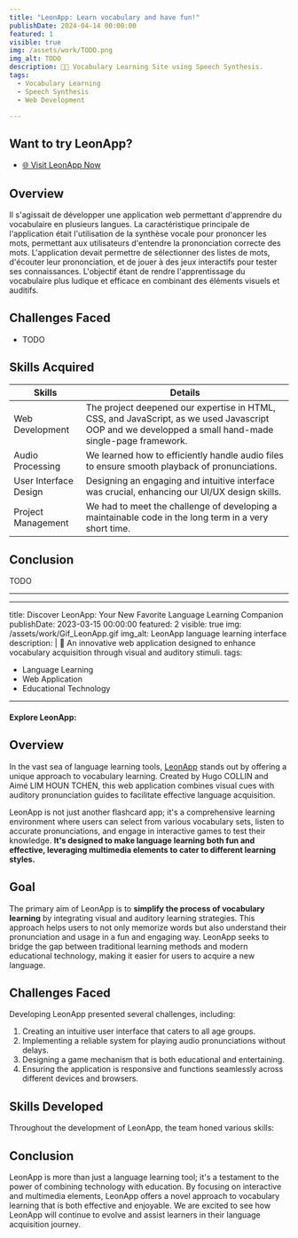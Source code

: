 ```yaml
---
title: "LeonApp: Learn vocabulary and have fun!"
publishDate: 2024-04-14 00:00:00
featured: 1
visible: true
img: /assets/work/TODO.png
img_alt: TODO
description: 📢🏅 Vocabulary Learning Site using Speech Synthesis. 
tags:
  - Vocabulary Learning
  - Speech Synthesis
  - Web Development

---
```


## Want to try LeonApp?
- [🌐 Visit LeonApp Now](https://leon-app-vocab-voice-learning.vercel.app/)

## Overview
Il s'agissait de développer une application web permettant d'apprendre du vocabulaire en plusieurs langues. 
La caractéristique principale de l'application était l'utilisation de la synthèse vocale pour prononcer les mots, permettant aux utilisateurs d'entendre la prononciation correcte des mots.
L'application devait permettre de sélectionner des listes de mots, d'écouter leur prononciation, et de jouer à des jeux interactifs pour tester ses connaissances. 
L'objectif étant de rendre l'apprentissage du vocabulaire plus ludique et efficace en combinant des éléments visuels et auditifs.

## Challenges Faced
- TODO 

## Skills Acquired

| Skills                       | Details                                                                                                                                               |
|------------------------------|-------------------------------------------------------------------------------------------------------------------------------------------------------|
| Web Development              | The project deepened our expertise in HTML, CSS, and JavaScript, as we used Javascript OOP and we developped a small hand-made single-page framework. |
| Audio Processing             | We learned how to efficiently handle audio files to ensure smooth playback of pronunciations.                                                         |
| User Interface Design        | Designing an engaging and intuitive interface was crucial, enhancing our UI/UX design skills.                                                         |
| Project Management           | We had to meet the challenge of developing a maintainable code in the long term in a very short time.                                                 |


## Conclusion
TODO



---



---
title: Discover LeonApp: Your New Favorite Language Learning Companion
publishDate: 2023-03-15 00:00:00
featured: 2
visible: true
img: /assets/work/Gif_LeonApp.gif
img_alt: LeonApp language learning interface
description: |
🚀 An innovative web application designed to enhance vocabulary acquisition through visual and auditory stimuli.
tags:
- Language Learning
- Web Application
- Educational Technology

---

#### Explore LeonApp:


## Overview
In the vast sea of language learning tools, [LeonApp](https://leon-app-vocab-voice-learning.vercel.app/) stands out by offering a unique approach to vocabulary learning.
Created by Hugo COLLIN and Aimé LIM HOUN TCHEN, this web application combines visual cues with auditory pronunciation guides to facilitate effective language acquisition.

LeonApp is not just another flashcard app; it's a comprehensive learning environment where users can select from various vocabulary sets, listen to accurate pronunciations, and engage in interactive games to test their knowledge.
**It's designed to make language learning both fun and effective, leveraging multimedia elements to cater to different learning styles.**

## Goal
The primary aim of LeonApp is to **simplify the process of vocabulary learning** by integrating visual and auditory learning strategies.
This approach helps users to not only memorize words but also understand their pronunciation and usage in a fun and engaging way.
LeonApp seeks to bridge the gap between traditional learning methods and modern educational technology, making it easier for users to acquire a new language.

## Challenges Faced
Developing LeonApp presented several challenges, including:
1. Creating an intuitive user interface that caters to all age groups.
2. Implementing a reliable system for playing audio pronunciations without delays.
3. Designing a game mechanism that is both educational and entertaining.
4. Ensuring the application is responsive and functions seamlessly across different devices and browsers.

## Skills Developed
Throughout the development of LeonApp, the team honed various skills:

## Conclusion
LeonApp is more than just a language learning tool; it's a testament to the power of combining technology with education.
By focusing on interactive and multimedia elements, LeonApp offers a novel approach to vocabulary learning that is both effective and enjoyable.
We are excited to see how LeonApp will continue to evolve and assist learners in their language acquisition journey.
